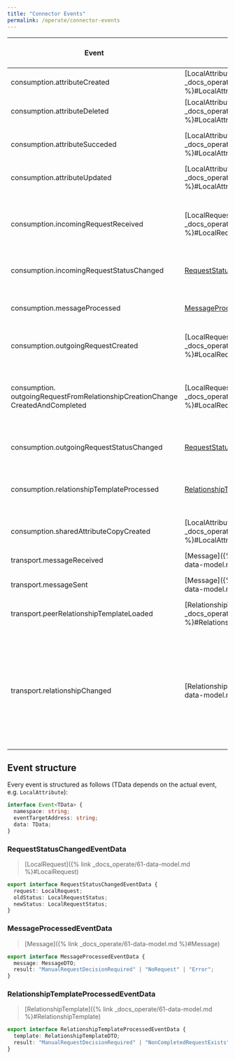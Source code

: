 ```yaml
---
title: "Connector Events"
permalink: /operate/connector-events
---
```


| Event                                                                                | Data                                                                                   | Description (This event is triggered when ...)                                                                                                                                                                                         |
| ------------------------------------------------------------------------------------ | -------------------------------------------------------------------------------------- | -------------------------------------------------------------------------------------------------------------------------------------------------------------------------------------------------------------------------------------- |
| consumption.attributeCreated                                                         | [LocalAttribute]({% link _docs_operate/61-data-model.md %}#LocalAttribute)             | ... an Attribute was created manually or through a Request.                                                                                                                                                                            |
| consumption.attributeDeleted                                                         | [LocalAttribute]({% link _docs_operate/61-data-model.md %}#LocalAttribute)             | ... an Attribute was deleted manually or through a Request.                                                                                                                                                                            |
| consumption.attributeSucceded                                                        | [LocalAttribute]({% link _docs_operate/61-data-model.md %}#LocalAttribute)             | ... an Attribute was succeeded manually or through a Request.                                                                                                                                                                          |
| consumption.attributeUpdated                                                         | [LocalAttribute]({% link _docs_operate/61-data-model.md %}#LocalAttribute)             | ... an Attribute was updated manually or through a Request.                                                                                                                                                                            |
| consumption.incomingRequestReceived                                                  | [LocalRequest]({% link _docs_operate/61-data-model.md %}#LocalRequest)                 | ... an incoming Request was received either by loading a Relationship Template or by receiving a Message                                                                                                                               |
| consumption.incomingRequestStatusChanged                                             | [RequestStatusChangedEventData](#requeststatuschangedeventdata)                        | ... the status of an incoming Request has changed.                                                                                                                                                                                     |
| consumption.messageProcessed                                                         | [MessageProcessedEventData](#messageprocessedeventdata)                                | ... a Message was processed by Modules like the `RequestModule` or `DeciderModule`.                                                                                                                                                    |
| consumption.outgoingRequestCreated                                                   | [LocalRequest]({% link _docs_operate/61-data-model.md %}#LocalRequest)                 | ... an outgoing Request was created.                                                                                                                                                                                                   |
| consumption.<br>outgoingRequestFromRelationshipCreationChange<br>CreatedAndCompleted | [LocalRequest]({% link _docs_operate/61-data-model.md %}#LocalRequest)                 | ... an outgoing Request was created and directly completed.<br>This happens if the Response came in with a new Relationship.                                                                                                           |
| consumption.outgoingRequestStatusChanged                                             | [RequestStatusChangedEventData](#requeststatuschangedeventdata)                        | ... the status of an outgoing Request has changed.                                                                                                                                                                                     |
| consumption.relationshipTemplateProcessed                                            | [RelationshipTemplateProcessedEventData](#relationshiptemplateprocessedeventdata)      | ... a RelationshipTemplate was processed by Modules like the `RequestModule` or `DeciderModule`.                                                                                                                                       |
| consumption.sharedAttributeCopyCreated                                               | [LocalAttribute]({% link _docs_operate/61-data-model.md %}#LocalAttribute)             | ... an Attribute is copied for sharing with another identity.                                                                                                                                                                          |
| transport.messageReceived                                                            | [Message]({% link _docs_operate/61-data-model.md %}#Message)                           | ... a Message is received during synchronization.                                                                                                                                                                                      |
| transport.messageSent                                                                | [Message]({% link _docs_operate/61-data-model.md %}#Message)                           | ... a Message was sent.                                                                                                                                                                                                                |
| transport.peerRelationshipTemplateLoaded                                             | [RelationshipTemplate]({% link _docs_operate/61-data-model.md %}#RelationshipTemplate) | ... a Relationship Template was loaded that belongs to another identity.                                                                                                                                                               |
| transport.relationshipChanged                                                        | [Relationship]({% link _docs_operate/61-data-model.md %}#Relationship)                 | ... a Relationship has changed. This can be due to one of the following cases:<br> • you create a Relationship<br> • you accept, reject or revoke a Relationship Change<br> • a Relationship Change is received during synchronization |

## Event structure

Every event is structured as follows (TData depends on the actual event, e.g. `LocalAttribute`):

```ts
interface Event<TData> {
  namespace: string;
  eventTargetAddress: string;
  data: TData;
}
```

### RequestStatusChangedEventData

> [LocalRequest]({% link _docs_operate/61-data-model.md %}#LocalRequest)

```ts
export interface RequestStatusChangedEventData {
  request: LocalRequest;
  oldStatus: LocalRequestStatus;
  newStatus: LocalRequestStatus;
}
```

### MessageProcessedEventData

> [Message]({% link _docs_operate/61-data-model.md %}#Message)

```ts
export interface MessageProcessedEventData {
  message: MessageDTO;
  result: "ManualRequestDecisionRequired" | "NoRequest" | "Error";
}
```

### RelationshipTemplateProcessedEventData

> [RelationshipTemplate]({% link _docs_operate/61-data-model.md %}#RelationshipTemplate)

```ts
export interface RelationshipTemplateProcessedEventData {
  template: RelationshipTemplateDTO;
  result: "ManualRequestDecisionRequired" | "NonCompletedRequestExists" | "RelationshipExists" | "NoRequest" | "Error";
}
```
